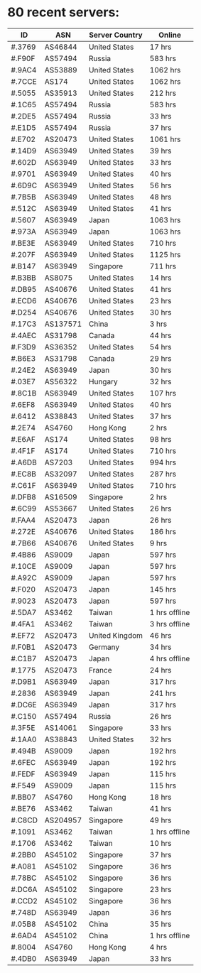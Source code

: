 # 80 recent servers:

| ID | ASN | Server Country | Online |
| ------ | ------ | ------ | ------ |
| #.3769 | AS46844 | United States | 17 hrs |
| #.F90F | AS57494 | Russia | 583 hrs |
| #.9AC4 | AS53889 | United States | 1062 hrs |
| #.7CCE | AS174 | United States | 1062 hrs |
| #.5055 | AS35913 | United States | 212 hrs |
| #.1C65 | AS57494 | Russia | 583 hrs |
| #.2DE5 | AS57494 | Russia | 33 hrs |
| #.E1D5 | AS57494 | Russia | 37 hrs |
| #.E702 | AS20473 | United States | 1061 hrs |
| #.14D9 | AS63949 | United States | 39 hrs |
| #.602D | AS63949 | United States | 33 hrs |
| #.9701 | AS63949 | United States | 40 hrs |
| #.6D9C | AS63949 | United States | 56 hrs |
| #.7B5B | AS63949 | United States | 48 hrs |
| #.512C | AS63949 | United States | 41 hrs |
| #.5607 | AS63949 | Japan | 1063 hrs |
| #.973A | AS63949 | Japan | 1063 hrs |
| #.BE3E | AS63949 | United States | 710 hrs |
| #.207F | AS63949 | United States | 1125 hrs |
| #.B147 | AS63949 | Singapore | 711 hrs |
| #.B3BB | AS8075 | United States | 14 hrs |
| #.DB95 | AS40676 | United States | 41 hrs |
| #.ECD6 | AS40676 | United States | 23 hrs |
| #.D254 | AS40676 | United States | 30 hrs |
| #.17C3 | AS137571 | China | 3 hrs |
| #.4AEC | AS31798 | Canada | 44 hrs |
| #.F3D9 | AS36352 | United States | 54 hrs |
| #.B6E3 | AS31798 | Canada | 29 hrs |
| #.24E2 | AS63949 | Japan | 30 hrs |
| #.03E7 | AS56322 | Hungary | 32 hrs |
| #.8C1B | AS63949 | United States | 107 hrs |
| #.6EF8 | AS63949 | United States | 40 hrs |
| #.6412 | AS38843 | United States | 37 hrs |
| #.2E74 | AS4760 | Hong Kong | 2 hrs |
| #.E6AF | AS174 | United States | 98 hrs |
| #.4F1F | AS174 | United States | 710 hrs |
| #.A6DB | AS7203 | United States | 994 hrs |
| #.EC8B | AS32097 | United States | 287 hrs |
| #.C61F | AS63949 | United States | 710 hrs |
| #.DFB8 | AS16509 | Singapore | 2 hrs |
| #.6C99 | AS53667 | United States | 26 hrs |
| #.FAA4 | AS20473 | Japan | 26 hrs |
| #.272E | AS40676 | United States | 186 hrs |
| #.7B66 | AS40676 | United States | 9 hrs |
| #.4B86 | AS9009 | Japan | 597 hrs |
| #.10CE | AS9009 | Japan | 597 hrs |
| #.A92C | AS9009 | Japan | 597 hrs |
| #.F020 | AS20473 | Japan | 145 hrs |
| #.9023 | AS20473 | Japan | 597 hrs |
| #.5DA7 | AS3462 | Taiwan | 1 hrs offline |
| #.4FA1 | AS3462 | Taiwan | 3 hrs offline |
| #.EF72 | AS20473 | United Kingdom | 46 hrs |
| #.F0B1 | AS20473 | Germany | 34 hrs |
| #.C1B7 | AS20473 | Japan | 4 hrs offline |
| #.1775 | AS20473 | France | 24 hrs |
| #.D9B1 | AS63949 | Japan | 317 hrs |
| #.2836 | AS63949 | Japan | 241 hrs |
| #.DC6E | AS63949 | Japan | 317 hrs |
| #.C150 | AS57494 | Russia | 26 hrs |
| #.3F5E | AS14061 | Singapore | 33 hrs |
| #.1AA0 | AS38843 | United States | 32 hrs |
| #.494B | AS9009 | Japan | 192 hrs |
| #.6FEC | AS63949 | Japan | 192 hrs |
| #.FEDF | AS63949 | Japan | 115 hrs |
| #.F549 | AS9009 | Japan | 115 hrs |
| #.BB07 | AS4760 | Hong Kong | 18 hrs |
| #.BE76 | AS3462 | Taiwan | 41 hrs |
| #.C8CD | AS204957 | Singapore | 49 hrs |
| #.1091 | AS3462 | Taiwan | 1 hrs offline |
| #.1706 | AS3462 | Taiwan | 10 hrs |
| #.2BB0 | AS45102 | Singapore | 37 hrs |
| #.A081 | AS45102 | Singapore | 36 hrs |
| #.78BC | AS45102 | Singapore | 36 hrs |
| #.DC6A | AS45102 | Singapore | 23 hrs |
| #.CCD2 | AS45102 | Singapore | 36 hrs |
| #.748D | AS63949 | Japan | 36 hrs |
| #.05B8 | AS45102 | China | 35 hrs |
| #.6AD4 | AS45102 | China | 1 hrs offline |
| #.8004 | AS4760 | Hong Kong | 4 hrs |
| #.4DB0 | AS63949 | Japan | 33 hrs |

